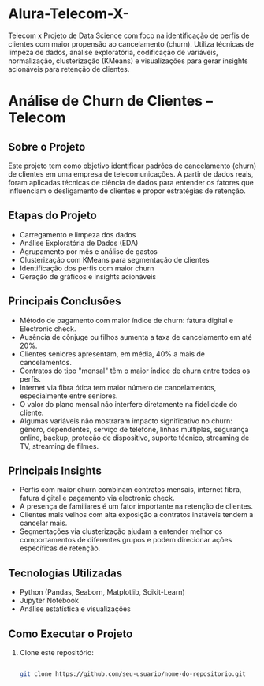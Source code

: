 # Alura-Telecom-X-
Telecom x Projeto de Data Science com foco na identificação de perfis de clientes com maior propensão ao cancelamento (churn). Utiliza técnicas de limpeza de dados, análise exploratória, codificação de variáveis, normalização, clusterização (KMeans) e visualizações para gerar insights acionáveis para retenção de clientes.


# Análise de Churn de Clientes – Telecom

## Sobre o Projeto
Este projeto tem como objetivo identificar padrões de cancelamento (churn) de clientes em uma empresa de telecomunicações. A partir de dados reais, foram aplicadas técnicas de ciência de dados para entender os fatores que influenciam o desligamento de clientes e propor estratégias de retenção.

## Etapas do Projeto

- Carregamento e limpeza dos dados
- Análise Exploratória de Dados (EDA)
- Agrupamento por mês e análise de gastos
- Clusterização com KMeans para segmentação de clientes
- Identificação dos perfis com maior churn
- Geração de gráficos e insights acionáveis

## Principais Conclusões

- Método de pagamento com maior índice de churn: fatura digital e Electronic check.
- Ausência de cônjuge ou filhos aumenta a taxa de cancelamento em até 20%.
- Clientes seniores apresentam, em média, 40% a mais de cancelamentos.
- Contratos do tipo "mensal" têm o maior índice de churn entre todos os perfis.
- Internet via fibra ótica tem maior número de cancelamentos, especialmente entre seniores.
- O valor do plano mensal não interfere diretamente na fidelidade do cliente.
- Algumas variáveis não mostraram impacto significativo no churn:  
  gênero, dependentes, serviço de telefone, linhas múltiplas, segurança online, backup, proteção de dispositivo, suporte técnico, streaming de TV, streaming de filmes.

## Principais Insights

- Perfis com maior churn combinam contratos mensais, internet fibra, fatura digital e pagamento via electronic check.
- A presença de familiares é um fator importante na retenção de clientes.
- Clientes mais velhos com alta exposição a contratos instáveis tendem a cancelar mais.
- Segmentações via clusterização ajudam a entender melhor os comportamentos de diferentes grupos e podem direcionar ações específicas de retenção.

## Tecnologias Utilizadas

- Python (Pandas, Seaborn, Matplotlib, Scikit-Learn)
- Jupyter Notebook
- Análise estatística e visualizações

## Como Executar o Projeto

1. Clone este repositório:
   ```bash

   git clone https://github.com/seu-usuario/nome-do-repositorio.git
